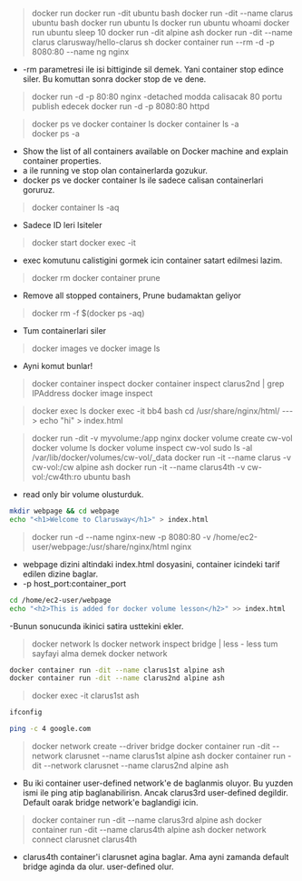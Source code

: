 > docker run <image-name>
> docker run -dit ubuntu bash
> docker run -dit --name clarus ubuntu bash
> docker run ubuntu ls
> docker run ubuntu whoami
> docker run ubuntu sleep 10
> docker run -dit alpine ash
> docker run -dit --name clarus clarusway/hello-clarus sh
> docker container run --rm -d -p 8080:80 --name ng nginx
- -rm parametresi ile isi bittiginde sil demek. Yani container stop edince siler. Bu komuttan sonra docker stop de ve dene.

> docker run -d -p 80:80 nginx
-detached modda calisacak 80 portu publish edecek
> docker run -d -p 8080:80 httpd 

> docker ps ve docker container ls 
> docker container ls -a   
> docker ps -a
- Show the list of all containers available on Docker machine and explain container properties.
- a ile running ve stop olan containerlarda gozukur.
- docker ps ve docker container ls ile sadece calisan containerlari goruruz.

> docker container ls -aq
- Sadece ID leri lsiteler

> docker start <container-name> 
> docker exec -it <container-name> <bash-veya-baska-ne-ise>
- exec komutunu calistigini gormek icin container satart edilmesi lazim.

> docker rm <container-name>
> docker container prune 
- Remove all stopped containers, Prune budamaktan geliyor

> docker rm -f $(docker ps -aq)
- Tum containerlari siler

> docker images ve docker image ls
- Ayni komut bunlar!

> docker container inspect <container-id>
> docker container inspect clarus2nd | grep IPAddress
> docker image inspect <image-id>

> docker exec <container-id> ls
> docker exec -it bb4 bash
> cd /usr/share/nginx/html/   ---> echo "hi" > index.html

> docker run -dit -v myvolume:/app nginx
> docker volume create cw-vol
> docker volume ls
> docker volume inspect cw-vol
> sudo ls -al  /var/lib/docker/volumes/cw-vol/_data
> docker run -it --name clarus -v cw-vol:/cw alpine ash
> docker run -it --name clarus4th -v cw-vol:/cw4th:ro ubuntu bash  
- read only bir volume olusturduk.

```bash
mkdir webpage && cd webpage
echo "<h1>Welcome to Clarusway</h1>" > index.html
```
> docker run -d --name nginx-new -p 8080:80 -v /home/ec2-user/webpage:/usr/share/nginx/html nginx
- webpage dizini altindaki index.html dosyasini, container icindeki tarif edilen dizine baglar. 
- -p host_port:container_port

```bash
cd /home/ec2-user/webpage
echo "<h2>This is added for docker volume lesson</h2>" >> index.html
```
-Bunun sonucunda ikinici satira usttekini ekler. 

> docker network ls
> docker network inspect bridge | less    - less tum sayfayi alma demek
> docker network 

```bash
docker container run -dit --name clarus1st alpine ash
docker container run -dit --name clarus2nd alpine ash
```
> docker exec -it clarus1st ash
```bash
ifconfig
```
```bash
ping -c 4 google.com
```
> docker network create --driver bridge 
> docker container run -dit --network clarusnet --name clarus1st alpine ash
> docker container run -dit --network clarusnet --name clarus2nd alpine ash
- Bu iki container user-defined network'e de baglanmis oluyor. Bu yuzden ismi ile ping atip baglanabilirisn. Ancak clarus3rd user-defined degildir. Default oarak bridge network'e baglandigi icin. 
> docker container run -dit --name clarus3rd alpine ash
> docker container run -dit --name clarus4th alpine ash
> docker network connect clarusnet clarus4th      
- clarus4th container'i clarusnet agina baglar. Ama ayni zamanda default bridge aginda da olur. user-defined olur.


